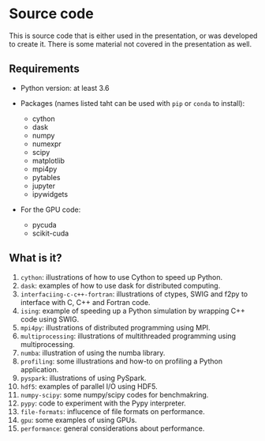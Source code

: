 # Source code

This is source code that is either used in the presentation, or was developed
to create it.  There is some material not covered in the presentation as well.


## Requirements

* Python version: at least 3.6
* Packages (names listed taht can be used with `pip` or `conda` to install):
  * cython
  * dask
  * numpy
  * numexpr
  * scipy
  * matplotlib
  * mpi4py
  * pytables
  * jupyter
  * ipywidgets

* For the GPU code:
  * pycuda
  * scikit-cuda


## What is it?

1. `cython`: illustrations of how to use Cython to speed up Python.
1. `dask`: examples of how to use dask for distributed computing.
1. `interfaciing-c-c++-fortran`: illustrations of ctypes, SWIG and
   f2py to interface with C, C++ and Fortran code.
1. `ising`: example of speeding up a Python simulation by wrapping
   C++ code using SWIG.
1. `mpi4py`: illustrations of distributed programming using MPI.
1. `multiprocessing`: illustrations of multithreaded programming
   using multiprocessing.
1. `numba`: illustration of using the numba library.
1. `profiling`: some illustrations and how-to on profiling a Python
   application.
1. `pyspark`: illustrations of using PySpark.
1. `hdf5`: examples of parallel I/O using HDF5.
1. `numpy-scipy`: some numpy/scipy codes for benchmakring.
1. `pypy`: code to experiment with the Pypy interpreter.
1. `file-formats`: influcence of file formats on performance.
1. `gpu`: some examples of using GPUs.
1. `performance`: general considerations about performance.
